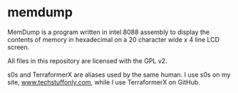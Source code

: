 # memdump
MemDump is a program written in intel 8088 assembly to display the contents of memory in hexadecimal on a 20 character wide x 4 line LCD screen.

All files in this repository are licensed with the GPL v2.

s0s and TerraformerX are aliases used by the same human. I use s0s on my site, www.techstuffonly.com, while I use TerraformerX on GitHub.
